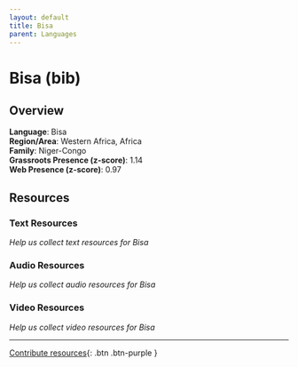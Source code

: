 ```yaml
---
layout: default
title: Bisa
parent: Languages
---
```


# Bisa (bib)

## Overview

**Language**: Bisa  
**Region/Area**: Western Africa, Africa  
**Family**: Niger-Congo  
**Grassroots Presence (z-score)**: 1.14  
**Web Presence (z-score)**: 0.97  

## Resources

### Text Resources
*Help us collect text resources for Bisa*

### Audio Resources
*Help us collect audio resources for Bisa*

### Video Resources
*Help us collect video resources for Bisa*

---

[Contribute resources](https://forms.office.com/e/1SfLJx3u1r){: .btn .btn-purple }
